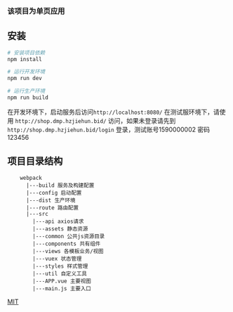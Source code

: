 ### 该项目为单页应用

## 安装

``` bash
# 安装项目依赖
npm install

# 运行开发环境
npm run dev

# 运行生产环境
npm run build

```

在开发环境下，启动服务后访问`http://localhost:8080/`
在测试服环境下，请使用 `http://shop.dmp.hzjiehun.bid/` 访问，如果未登录请先到 `http://shop.dmp.hzjiehun.bid/login` 登录，测试账号1590000002 密码123456


## 项目目录结构
```
    webpack
      |---build 服务及构建配置
      |---config 启动配置
      |---dist 生产环境
      |---route 路由配置
      |---src
        |---api axios请求
        |---assets 静态资源
        |---common 公共js资源目录
        |---components 共有组件
        |---views 各模板业务/视图
        |---vuex 状态管理
        |---styles 样式管理
        |---util 自定义工具
        |---APP.vue 主要视图
        |---main.js 主要入口

  ```

[MIT](http://opensource.org/licenses/MIT)
